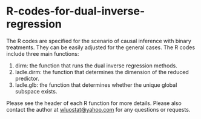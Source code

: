 # R-codes-for-dual-inverse-regression
The R codes are specified for the scenario of causal inference with binary treatments. They can be easily adjusted for the general cases.
The R codes include three main functions:
1. dirm: the function that runs the dual inverse regression methods.
2. ladle.dirm: the function that determines the dimension of the reduced predictor.
3. ladle.glb: the function that determines whether the unique global subspace exists.

Please see the header of each R function for more details. Please also contact the author at wluostat@yahoo.com for any questions or requests.
